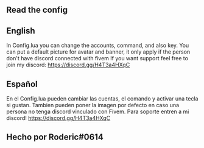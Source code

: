## Read the config ##

## English

In Config.lua you can change the accounts, command, and also key.
You can put a default picture for avatar and banner, it only apply if the person don't have discord connected with fivem
If you want support feel free to join my discord: https://discord.gg/H4T3a4HXqC

## Español

En el Config.lua pueden cambiar las cuentas, el comando y activar una tecla si gustan.
Tambien pueden poner la imagen por defecto en caso una persona no tenga discord vinculado con Fivem.
Para soporte entren a mi discord! https://discord.gg/H4T3a4HXqC


## Hecho por Roderic#0614